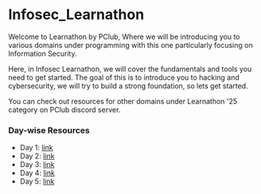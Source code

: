 # Infosec_Learnathon
Welcome to Learnathon by PClub,
Where we will be introducing you to various domains under programming with this one particularly focusing on Information Security.

Here, in Infosec Learnathon, we will cover the fundamentals and tools you need to get started. The goal of this is to introduce you to hacking and cybersecurity, we will try to build a strong foundation, so lets get started. 

You can check out resources for other domains under Learnathon '25 category on PClub discord server.

### Day-wise Resources
- Day 1: [link](https://github.com/AbhinavRaj24/Infosec_Learnathon/tree/main/Day%201)
- Day 2: [link](https://github.com/AbhinavRaj24/Infosec_Learnathon/tree/main/Day%202)
- Day 3: [link](https://github.com/AbhinavRaj24/Infosec_Learnathon/tree/main/Day%203)
- Day 4: [link](https://github.com/AbhinavRaj24/Infosec_Learnathon/tree/main/Day%204)
- Day 5: [link](https://github.com/AbhinavRaj24/Infosec_Learnathon/tree/main/Day%205)
